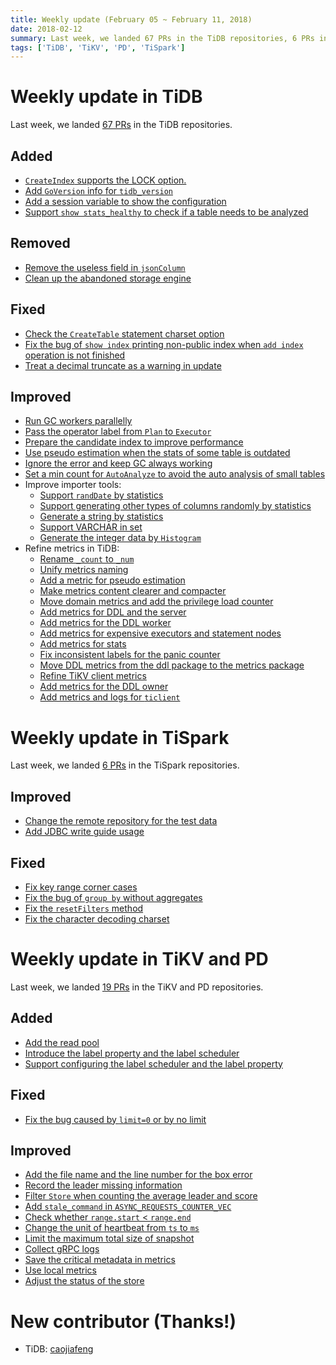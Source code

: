 ```yaml
---
title: Weekly update (February 05 ~ February 11, 2018)
date: 2018-02-12
summary: Last week, we landed 67 PRs in the TiDB repositories, 6 PRs in the TiSpark repositories, and 19 PRs in the TiKV and PD repositories.
tags: ['TiDB', 'TiKV', 'PD', 'TiSpark']
---
```


# Weekly update in TiDB

Last week, we landed [67 PRs](https://github.com/pingcap/tidb/pulls?utf8=%E2%9C%93&q=is:pr+is:merged+merged:2018-02-05..2018-02-11) in the TiDB repositories.

## Added

* [`CreateIndex` supports the LOCK option.](https://github.com/pingcap/tidb/pull/5851)
* [Add `GoVersion` info for `tidb_version`](https://github.com/pingcap/tidb/pull/5828)
* [Add a session variable to show the configuration](https://github.com/pingcap/tidb/pull/5784)
* [Support `show stats_healthy` to check if a table needs to be analyzed](https://github.com/pingcap/tidb/pull/5769) 

## Removed

* [Remove the useless field in `jsonColumn`](https://github.com/pingcap/tidb/pull/5813)
* [Clean up the abandoned storage engine](https://github.com/pingcap/tidb/pull/5808)                                                                             

## Fixed

* [Check the `CreateTable` statement charset option](https://github.com/pingcap/tidb/pull/5835)
* [Fix the bug of `show index` printing non-public index when `add index` operation is not finished](https://github.com/pingcap/tidb/pull/5833)
* [Treat a decimal truncate as a warning in update](https://github.com/pingcap/tidb/pull/5801)

## Improved

* [Run GC workers parallelly](https://github.com/pingcap/tidb/pull/5837)
* [Pass the operator label from `Plan` to `Executor`](https://github.com/pingcap/tidb/pull/5821)
* [Prepare the candidate index to improve performance](https://github.com/pingcap/tidb/pull/5809)
* [Use pseudo estimation when the stats of some table is outdated](https://github.com/pingcap/tidb/pull/5802)
* [Ignore the error and keep GC always working](https://github.com/pingcap/tidb/pull/5797)
* [Set a min count for `AutoAnalyze` to avoid the auto analysis of small tables](https://github.com/pingcap/tidb/pull/5796)
* Improve importer tools:
    - [Support `randDate` by statistics](https://github.com/pingcap/tidb/pull/5830)
    - [Support generating other types of columns randomly by statistics](https://github.com/pingcap/tidb/pull/5848)
    - [Generate a string by statistics](https://github.com/pingcap/tidb/pull/5804)
    - [Support VARCHAR in set](https://github.com/pingcap/tidb/pull/5800)
    - [Generate the integer data by `Histogram`](https://github.com/pingcap/tidb/pull/5795)
* Refine metrics in TiDB:
    - [Rename `_count` to `_num`](https://github.com/pingcap/tidb/pull/5868)
    - [Unify metrics naming](https://github.com/pingcap/tidb/pull/5863)
    - [Add a metric for pseudo estimation](https://github.com/pingcap/tidb/pull/5861)
    - [Make metrics content clearer and compacter](https://github.com/pingcap/tidb/pull/5858)
    - [Move domain metrics and add the privilege load counter](https://github.com/pingcap/tidb/pull/5855)
    - [Add metrics for DDL and the server](https://github.com/pingcap/tidb/pull/5840)
    - [Add metrics for the DDL worker](https://github.com/pingcap/tidb/pull/5823)
    - [Add metrics for expensive executors and statement nodes](https://github.com/pingcap/tidb/pull/5798)
    - [Add metrics for stats](https://github.com/pingcap/tidb/pull/5785)
    - [Fix inconsistent labels for the panic counter](https://github.com/pingcap/tidb/pull/5783)
    - [Move DDL metrics from the ddl package to the metrics package](https://github.com/pingcap/tidb/pull/5781)
    - [Refine TiKV client metrics](https://github.com/pingcap/tidb/pull/5780)
    - [Add metrics for the DDL owner](https://github.com/pingcap/tidb/pull/5779/files)
    - [Add metrics and logs for `ticlient`](https://github.com/pingcap/tidb/pull/5778)

# Weekly update in TiSpark

Last week, we landed [6 PRs](https://github.com/pingcap/tispark/pulls?utf8=%E2%9C%93&q=is%3Apr+is%3Amerged+merged%3A2018-02-05..2018-02-11) in the TiSpark repositories.

## Improved

* [Change the remote repository for the test data](https://github.com/pingcap/tispark/pull/242)
* [Add JDBC write guide usage](https://github.com/pingcap/tispark/pull/238)

## Fixed

* [Fix key range corner cases](https://github.com/pingcap/tispark/pull/240)
* [Fix the bug of `group by` without aggregates](https://github.com/pingcap/tispark/pull/237)
* [Fix the `resetFilters` method](https://github.com/pingcap/tispark/pull/236)
* [Fix the character decoding charset](https://github.com/pingcap/tispark/pull/235)

# Weekly update in TiKV and PD

Last week, we landed [19 PRs](https://github.com/search?q=repo%3Apingcap%2Ftikv+repo%3Apingcap%2Fpd+is%3Apr+is%3Amerged+merged%3A2018-02-05..2018-02-11) in the TiKV and PD repositories.

## Added

* [Add the read pool](https://github.com/pingcap/tikv/pull/2699)
* [Introduce the label property and the label scheduler](https://github.com/pingcap/pd/pull/946)
* [Support configuring the label scheduler and the label property](https://github.com/pingcap/pd/pull/948)

## Fixed

* [Fix the bug caused by `limit=0` or by no limit](https://github.com/pingcap/tikv/pull/2744)

## Improved

* [Add the file name and the line number for the box error](https://github.com/pingcap/tikv/pull/2741)
* [Record the leader missing information](https://github.com/pingcap/tikv/pull/2730)
* [Filter `Store` when counting the average leader and score](https://github.com/pingcap/pd/pull/949)
* [Add `stale_command` in `ASYNC_REQUESTS_COUNTER_VEC`](https://github.com/pingcap/tikv/pull/2745)
* [Check whether `range.start` < `range.end`](https://github.com/pingcap/tikv/pull/2752)
* [Change the unit of heartbeat from `ts` to `ms`](https://github.com/pingcap/pd/pull/950)
* [Limit the maximum total size of snapshot](https://github.com/pingcap/tikv/pull/2632)
* [Collect gRPC logs](https://github.com/pingcap/tikv/pull/2756)
* [Save the critical metadata in metrics](https://github.com/pingcap/pd/pull/955)
* [Use local metrics](https://github.com/pingcap/tikv/pull/2647)
* [Adjust the status of the store](https://github.com/pingcap/pd/pull/953)

# New contributor (Thanks!)

* TiDB: [caojiafeng](https://github.com/lerencao)
